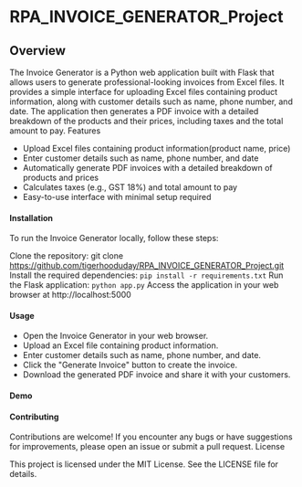 # RPA_INVOICE_GENERATOR_Project
## Overview

The Invoice Generator is a Python web application built with Flask that allows users to generate professional-looking invoices from Excel files. It provides a simple interface for uploading Excel files containing product information, along with customer details such as name, phone number, and date. The application then generates a PDF invoice with a detailed breakdown of the products and their prices, including taxes and the total amount to pay.
Features

- Upload Excel files containing product information(product name, price)
- Enter customer details such as name, phone number, and date
- Automatically generate PDF invoices with a detailed breakdown of products and prices
- Calculates taxes (e.g., GST 18%) and total amount to pay
- Easy-to-use interface with minimal setup required

#### Installation

To run the Invoice Generator locally, follow these steps:

Clone the repository: git clone https://github.com/tigerhooduday/RPA_INVOICE_GENERATOR_Project.git
Install the required dependencies: `pip install -r requirements.txt`
Run the Flask application: `python app.py`
Access the application in your web browser at http://localhost:5000

#### Usage

- Open the Invoice Generator in your web browser.
- Upload an Excel file containing product information.
- Enter customer details such as name, phone number, and date.
- Click the "Generate Invoice" button to create the invoice.
- Download the generated PDF invoice and share it with your customers.

#### Demo



#### Contributing

Contributions are welcome! If you encounter any bugs or have suggestions for improvements, please open an issue or submit a pull request.
License

This project is licensed under the MIT License. See the LICENSE file for details.
